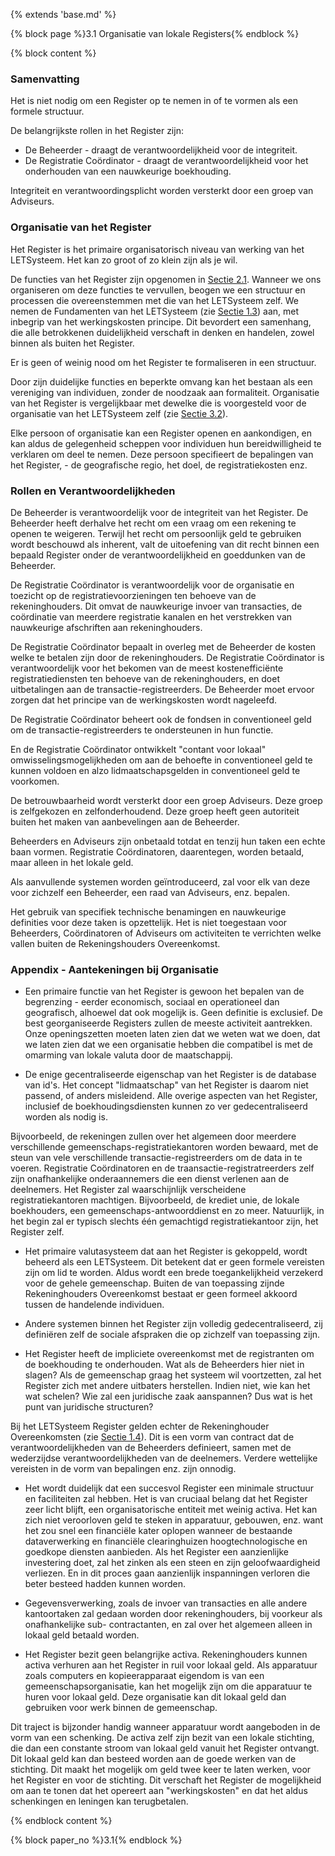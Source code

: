 {% extends 'base.md' %}

{% block page %}3.1 Organisatie van lokale Registers{% endblock %}

{% block content %}

### Samenvatting

Het is niet nodig om een Register op te nemen in of te vormen als een formele structuur.

De belangrijkste rollen in het Register zijn:

* De Beheerder - draagt de verantwoordelijkheid voor de integriteit.
* De Registratie Coördinator - draagt de verantwoordelijkheid voor het onderhouden
van een nauwkeurige boekhouding.

Integriteit en verantwoordingsplicht worden versterkt door een groep van Adviseurs.

### Organisatie van het Register

Het Register is het primaire organisatorisch niveau van werking van het LETSysteem.
Het kan zo groot of zo klein zijn als je wil.

De functies van het Register zijn opgenomen in [Sectie 2.1](2.1.html). Wanneer we
ons organiseren om deze functies te vervullen, beogen we een structuur en processen
die overeenstemmen met die van het LETSysteem zelf. We nemen de
Fundamenten van het LETSysteem (zie [Sectie 1.3](1.3.html)) aan, met inbegrip
van het werkingskosten principe. Dit bevordert een samenhang, die alle
betrokkenen duidelijkheid verschaft in denken en handelen, zowel binnen als
buiten het Register.

Er is geen of weinig nood om het Register te formaliseren in een structuur.

Door zijn duidelijke functies en beperkte omvang kan het bestaan als een
vereniging van individuen, zonder de noodzaak aan formaliteit.
Organisatie van het Register is vergelijkbaar met dewelke die is voorgesteld
voor de organisatie van het LETSysteem zelf (zie [Sectie 3.2](3.2.html)).

Elke persoon of organisatie kan een Register openen en aankondigen, en kan aldus
de gelegenheid scheppen voor individuen hun bereidwilligheid te verklaren om
deel te nemen.
Deze persoon specifieert de bepalingen van het Register, - de
geografische regio, het doel, de registratiekosten enz.

### Rollen en Verantwoordelijkheden

De Beheerder is verantwoordelijk voor de integriteit van het Register. De Beheerder
heeft derhalve het recht om een vraag om een rekening te openen te weigeren.
Terwijl het recht om persoonlijk geld te gebruiken wordt beschouwd als inherent,
valt de uitoefening van dit recht binnen een bepaald Register onder de verantwoordelijkheid en goeddunken van de Beheerder.

De Registratie Coördinator is verantwoordelijk voor de organisatie en
toezicht op de registratievoorzieningen ten behoeve van de rekeninghouders.
Dit omvat de nauwkeurige invoer van transacties, de coördinatie van meerdere
registratie kanalen en het verstrekken van nauwkeurige afschriften aan rekeninghouders.

De Registratie Coördinator bepaalt in overleg met de Beheerder de kosten
welke te betalen zijn door de rekeninghouders. De Registratie Coördinator
is verantwoordelijk voor het bekomen van de meest kostenefficiënte
registratiediensten ten behoeve van de rekeninghouders, en doet
uitbetalingen aan de transactie-registreerders.
De Beheerder moet ervoor zorgen dat het principe van de
werkingskosten wordt nageleefd.

De Registratie Coördinator beheert ook de fondsen in conventioneel geld
om de transactie-registreerders te ondersteunen in hun functie.

En de Registratie Coördinator ontwikkelt "contant voor lokaal"
omwisselingsmogelijkheden om aan de behoefte in conventioneel geld
te kunnen voldoen en alzo lidmaatschapsgelden in conventioneel geld te voorkomen.

De betrouwbaarheid wordt versterkt door een groep Adviseurs. Deze groep is zelfgekozen
en zelfonderhoudend. Deze groep heeft geen autoriteit buiten het maken van
aanbevelingen aan de Beheerder.

Beheerders en Adviseurs zijn onbetaald totdat en tenzij hun taken een echte baan vormen.
Registratie Coördinatoren, daarentegen, worden betaald, maar alleen in het lokale geld.

Als aanvullende systemen worden geïntroduceerd, zal voor elk van deze voor zichzelf
een Beheerder, een raad van Adviseurs, enz. bepalen.

Het gebruik van specifiek technische benamingen en nauwkeurige
definities voor deze taken is opzettelijk. Het is niet toegestaan
voor Beheerders, Coördinatoren of Adviseurs om activiteiten
te verrichten welke vallen buiten de Rekeningshouders Overeenkomst.

### Appendix - Aantekeningen bij Organisatie

* Een primaire functie van het Register is gewoon het bepalen van de begrenzing -
eerder economisch, sociaal en operationeel dan geografisch, alhoewel dat ook mogelijk is.
Geen definitie is exclusief. De best georganiseerde Registers zullen de meeste
activiteit aantrekken. Onze openingszetten moeten laten zien dat we weten
wat we doen, dat we laten zien dat we een organisatie hebben die compatibel is
met de omarming van lokale valuta door de maatschappij.

* De enige gecentraliseerde eigenschap van het Register is de database van id's. Het
concept "lidmaatschap" van het Register is daarom niet passend, of
anders misleidend. Alle overige aspecten van het Register, inclusief de
boekhoudingsdiensten kunnen zo ver gedecentraliseerd worden als nodig is.

Bijvoorbeeld, de rekeningen zullen over het algemeen door meerdere verschillende
gemeenschaps-registratiekantoren worden bewaard, met de steun van vele verschillende
transactie-registreerders om de data in te voeren. Registratie Coördinatoren en de
traansactie-registratreerders zelf zijn onafhankelijke onderaannemers
die een dienst verlenen aan de deelnemers. Het Register zal waarschijnlijk
verscheidene registratiekantoren machtigen. Bijvoorbeeld, de krediet unie,
de lokale boekhouders, een gemeenschaps-antwoorddienst en zo meer. Natuurlijk, in
het begin zal er typisch slechts één gemachtigd registratiekantoor zijn,
het Register zelf.

* Het primaire valutasysteem dat aan het Register is gekoppeld, wordt beheerd als een
LETSysteem. Dit betekent dat er geen formele vereisten zijn om lid te worden. Aldus
wordt een brede toegankelijkheid verzekerd voor de gehele gemeenschap.
Buiten de van toepassing zijnde Rekeninghouders Overeenkomst bestaat er geen formeel
akkoord tussen de handelende individuen.

* Andere systemen binnen het Register zijn volledig gedecentraliseerd, zij definiëren
zelf de sociale afspraken die op zichzelf van toepassing zijn.

* Het Register heeft de impliciete overeenkomst met de registranten om de
boekhouding te onderhouden. Wat als de Beheerders hier niet in slagen?
Als de gemeenschap graag het systeem wil voortzetten, zal het Register zich met andere
uitbaters herstellen. Indien niet, wie kan het wat schelen? Wie zal een juridische
zaak aanspannen? Dus wat is het punt van juridische structuren?

Bij het LETSysteem Register gelden echter de
Rekeninghouder Overeenkomsten (zie [Sectie 1.4](1.4.html)).
Dit is een vorm van contract dat de verantwoordelijkheden van de Beheerders
definieert, samen met de wederzijdse verantwoordelijkheden van de deelnemers.
Verdere wettelijke vereisten in de vorm van bepalingen enz. zijn onnodig.

* Het wordt duidelijk dat een succesvol Register een minimale structuur
en faciliteiten zal hebben.
Het is van cruciaal belang dat het Register zeer licht blijft,
een organisatorische entiteit met weinig activa. Het kan zich niet veroorloven
geld te steken in apparatuur, gebouwen, enz.
want het zou snel een financiële kater oplopen wanneer de bestaande
dataverwerking en financiële clearinghuizen hoogtechnologische en goedkope
diensten aanbieden. Als het Register een aanzienlijke investering doet,
zal het zinken als een steen en zijn geloofwaardigheid verliezen.
En in dit proces gaan aanzienlijk inspanningen verloren die beter
besteed hadden kunnen worden.

* Gegevensverwerking, zoals de invoer van transacties en alle andere kantoortaken
zal gedaan worden door rekeninghouders, bij voorkeur als onafhankelijke sub-
contractanten, en zal over het algemeen alleen in lokaal geld betaald worden.

* Het Register bezit geen belangrijke activa. Rekeninghouders kunnen activa verhuren
aan het Register in ruil voor lokaal geld. Als apparatuur zoals computers
en kopieerapparaat eigendom is van een gemeenschapsorganisatie, kan het mogelijk zijn
om die apparatuur te huren voor lokaal geld. Deze organisatie kan dit lokaal geld dan
gebruiken voor werk binnen de gemeenschap.

Dit traject is bijzonder handig wanneer apparatuur wordt aangeboden in de vorm van een
schenking. De activa zelf zijn bezit van een lokale stichting, die dan een constante
stroom van lokaal geld vanuit het Register ontvangt. Dit lokaal geld kan dan
besteed worden aan de goede werken van de stichting. Dit maakt het mogelijk om
geld twee keer te laten werken, voor het Register en voor de stichting. Dit verschaft
het Register de mogelijkheid om aan te tonen dat het opereert aan
"werkingskosten" en dat het aldus schenkingen en leningen kan terugbetalen.

{% endblock content %}

{% block paper_no %}3.1{% endblock %}
